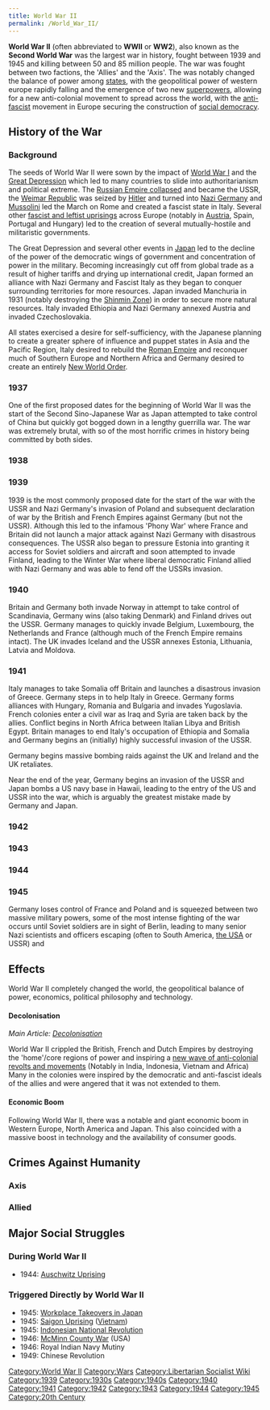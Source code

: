 ```yaml
---
title: World War II
permalink: /World_War_II/
---
```


**World War II** (often abbreviated to **WWII** or **WW2**), also known
as the **Second World War** was the largest war in history, fought
between 1939 and 1945 and killing between 50 and 85 million people. The
war was fought between two factions, the 'Allies' and the 'Axis'. The
was notably changed the balance of power among
[states](State_(Polity).md "wikilink"), with the geopolitical power of
western europe rapidly falling and the emergence of two new
[superpowers](Superpower_(Geopolitics).md "wikilink"), allowing for a new
anti-colonial movement to spread across the world, with the
[anti-fascist](Anti-Fascism.md "wikilink") movement in Europe securing the
construction of [social democracy](Social_Democracy.md "wikilink").

## History of the War

### Background

The seeds of World War II were sown by the impact of [World War
I](World_War_I.md "wikilink") and the [Great
Depression](Great_Depression.md "wikilink") which led to many countries to
slide into authoritarianism and political extreme. The [Russian Empire
collapsed](February_Revolution_(Russia).md "wikilink") and became the USSR,
the [Weimar Republic](Weimar_Republic.md "wikilink") was seized by
[Hitler](Adolf_Hitler.md "wikilink") and turned into [Nazi
Germany](Nazi_Germany.md "wikilink") and
[Mussolini](Benito_Mussolini.md "wikilink") led the March on Rome and
created a fascist state in Italy. Several other [fascist and leftist
uprisings](Revolutions_of_1927_-_1936.md "wikilink") across Europe (notably
in [Austria](February_Uprising_(Austria).md "wikilink"), Spain, Portugal
and Hungary) led to the creation of several mutually-hostile and
militaristic governments.

The Great Depression and several other events in
[Japan](Japanese_Empire.md "wikilink") led to the decline of the power of
the democratic wings of government and concentration of power in the
military. Becoming increasingly cut off from global trade as a result of
higher tariffs and drying up international credit, Japan formed an
alliance with Nazi Germany and Fascist Italy as they began to conquer
surrounding territories for more resources. Japan invaded Manchuria in
1931 (notably destroying the [Shinmin
Zone](Shinmin_Autonomous_Zone.md "wikilink")) in order to secure more
natural resources. Italy invaded Ethiopia and Nazi Germany annexed
Austria and invaded Czechoslovakia.

All states exercised a desire for self-sufficiency, with the Japanese
planning to create a greater sphere of influence and puppet states in
Asia and the Pacific Region, Italy desired to rebuild the [Roman
Empire](Roman_Empire.md "wikilink") and reconquer much of Southern Europe
and Northern Africa and Germany desired to create an entirely [New World
Order](New_Order_(Nazism).md "wikilink").

### 1937

One of the first proposed dates for the beginning of World War II was
the start of the Second Sino-Japanese War as Japan attempted to take
control of China but quickly got bogged down in a lengthy guerrilla war.
The war was extremely brutal, with so of the most horrific crimes in
history being committed by both sides.

### 1938

### 1939

1939 is the most commonly proposed date for the start of the war with
the USSR and Nazi Germany's invasion of Poland and subsequent
declaration of war by the British and French Empires against Germany
(but not the USSR). Although this led to the infamous 'Phony War' where
France and Britain did not launch a major attack against Nazi Germany
with disastrous consequences. The USSR also began to pressure Estonia
into granting it access for Soviet soldiers and aircraft and soon
attempted to invade Finland, leading to the Winter War where liberal
democratic Finland allied with Nazi Germany and was able to fend off the
USSRs invasion.

### 1940

Britain and Germany both invade Norway in attempt to take control of
Scandinavia, Germany wins (also taking Denmark) and Finland drives out
the USSR. Germany manages to quickly invade Belgium, Luxembourg, the
Netherlands and France (although much of the French Empire remains
intact). The UK invades Iceland and the USSR annexes Estonia, Lithuania,
Latvia and Moldova.

### 1941

Italy manages to take Somalia off Britain and launches a disastrous
invasion of Greece. Germany steps in to help Italy in Greece. Germany
forms alliances with Hungary, Romania and Bulgaria and invades
Yugoslavia. French colonies enter a civil war as Iraq and Syria are
taken back by the allies. Conflict begins in North Africa between
Italian Libya and British Egypt. Britain manages to end Italy's
occupation of Ethiopia and Somalia and Germany begins an (initially)
highly successful invasion of the USSR.

Germany begins massive bombing raids against the UK and Ireland and the
UK retaliates.

Near the end of the year, Germany begins an invasion of the USSR and
Japan bombs a US navy base in Hawaii, leading to the entry of the US and
USSR into the war, which is arguably the greatest mistake made by
Germany and Japan.

### 1942

### 1943

### 1944

### 1945

Germany loses control of France and Poland and is squeezed between two
massive military powers, some of the most intense fighting of the war
occurs until Soviet soldiers are in sight of Berlin, leading to many
senior Nazi scientists and officers escaping (often to South America,
[the USA](Operation_Paperclip.md "wikilink") or USSR) and

## Effects

World War II completely changed the world, the geopolitical balance of
power, economics, political philosophy and technology.

#### Decolonisation

*Main Article: [Decolonisation](Decolonisation.md "wikilink")*

World War II crippled the British, French and Dutch Empires by
destroying the 'home'/core regions of power and inspiring a [new wave of
anti-colonial revolts and
movements](Timeline_of_Anti-Colonialism.md "wikilink") (Notably in India,
Indonesia, Vietnam and Africa) Many in the colonies were inspired by the
democratic and anti-fascist ideals of the allies and were angered that
it was not extended to them.

#### Economic Boom

Following World War II, there was a notable and giant economic boom in
Western Europe, North America and Japan. This also coincided with a
massive boost in technology and the availability of consumer goods.

## Crimes Against Humanity

### Axis

### Allied

## Major Social Struggles

### During World War II

- 1944: [Auschwitz Uprising](Auschwitz#Resistance.md "wikilink")

### Triggered Directly by World War II

- 1945: [Workplace Takeovers in
  Japan](Workers'_Control_in_Japan.md "wikilink")
- 1945: [Saigon Uprising](Saigon_Commune.md "wikilink")
  ([Vietnam](Vietnam.md "wikilink"))
- 1945: [Indonesian National
  Revolution](Indonesian_National_Revolution.md "wikilink")
- 1946: [McMinn County War](McMinn_County_War_(1946).md "wikilink") (USA)
- 1946: Royal Indian Navy Mutiny
- 1949: Chinese Revolution

[Category:World War II](Category:World_War_II.md "wikilink")
[Category:Wars](Category:Wars.md "wikilink") [Category:Libertarian
Socialist Wiki](Category:Libertarian_Socialist_Wiki.md "wikilink")
[Category:1939](Category:1939.md "wikilink")
[Category:1930s](Category:1930s.md "wikilink")
[Category:1940s](Category:1940s.md "wikilink")
[Category:1940](Category:1940.md "wikilink")
[Category:1941](Category:1941.md "wikilink")
[Category:1942](Category:1942.md "wikilink")
[Category:1943](Category:1943.md "wikilink")
[Category:1944](Category:1944.md "wikilink")
[Category:1945](Category:1945.md "wikilink") [Category:20th
Century](Category:20th_Century.md "wikilink")